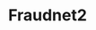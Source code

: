---
title: Fraudnet2
crosslinks:
- RedditAlternatives
- CanadianCarders
- fakeid
- fraudnet
- AlphaBayMarket
- OpenBazaarFraudStores
- forgeries
- FashionReps
- giftcardexchange
- Steroidsourcetalk
- DankNation
- discordapp
- phoneverification
- Drama
- SECUREmyDEAL
- Shoplifting
- DNMUK
- ShopLifting
- GCtrade
- DNMSuperlist
---